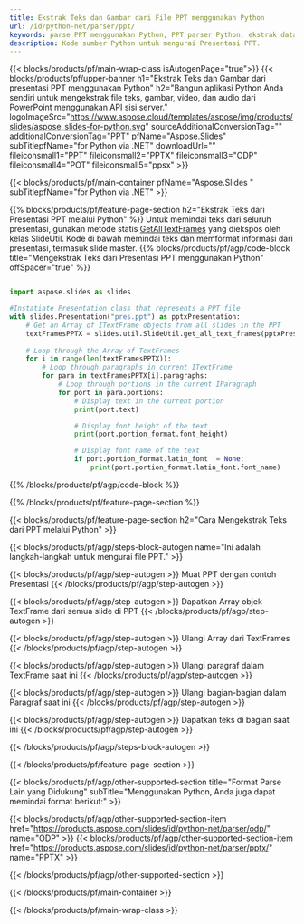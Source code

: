 ```yaml
---
title: Ekstrak Teks dan Gambar dari File PPT menggunakan Python
url: /id/python-net/parser/ppt/
keywords: parse PPT menggunakan Python, PPT parser Python, ekstrak data dari PPT dalam Python, ekstrak teks dari PPT menggunakan Python, ekstrak gambar dari PPT menggunakan Python
description: Kode sumber Python untuk mengurai Presentasi PPT.
---
```


{{< blocks/products/pf/main-wrap-class isAutogenPage="true">}}
{{< blocks/products/pf/upper-banner h1="Ekstrak Teks dan Gambar dari presentasi PPT menggunakan Python" h2="Bangun aplikasi Python Anda sendiri untuk mengekstrak file teks, gambar, video, dan audio dari PowerPoint menggunakan API sisi server." logoImageSrc="https://www.aspose.cloud/templates/aspose/img/products/slides/aspose_slides-for-python.svg" sourceAdditionalConversionTag="" additionalConversionTag="PPT" pfName="Aspose.Slides" subTitlepfName="for Python via .NET" downloadUrl="" fileiconsmall1="PPT" fileiconsmall2="PPTX" fileiconsmall3="ODP" fileiconsmall4="POT" fileiconsmall5="ppsx" >}}

{{< blocks/products/pf/main-container pfName="Aspose.Slides " subTitlepfName="for Python via .NET" >}}

{{% blocks/products/pf/feature-page-section  h2="Ekstrak Teks dari Presentasi PPT melalui Python" %}}
Untuk memindai teks dari seluruh presentasi, gunakan metode statis [GetAllTextFrames](https://reference.aspose.com/slides/python-net/aspose.slides.util/slideutil/) yang diekspos oleh kelas SlideUtil. Kode di bawah memindai teks dan memformat informasi dari presentasi, termasuk slide master.
{{% blocks/products/pf/agp/code-block title="Mengekstrak Teks dari Presentasi PPT menggunakan Python" offSpacer="true" %}}

```py

import aspose.slides as slides

#Instatiate Presentation class that represents a PPT file
with slides.Presentation("pres.ppt") as pptxPresentation:
    # Get an Array of ITextFrame objects from all slides in the PPT
    textFramesPPTX = slides.util.SlideUtil.get_all_text_frames(pptxPresentation, True)
    
    # Loop through the Array of TextFrames
    for i in range(len(textFramesPPTX)):
	    # Loop through paragraphs in current ITextFrame
        for para in textFramesPPTX[i].paragraphs:
            # Loop through portions in the current IParagraph
            for port in para.portions:
			    # Display text in the current portion
                print(port.text)

    			# Display font height of the text
                print(port.portion_format.font_height)

			    # Display font name of the text
                if port.portion_format.latin_font != None:
                    print(port.portion_format.latin_font.font_name)
```

{{% /blocks/products/pf/agp/code-block %}}

{{% /blocks/products/pf/feature-page-section %}}

{{< blocks/products/pf/feature-page-section  h2="Cara Mengekstrak Teks dari PPT melalui Python" >}}

{{< blocks/products/pf/agp/steps-block-autogen name="Ini adalah langkah-langkah untuk mengurai file PPT." >}}

{{< blocks/products/pf/agp/step-autogen >}}
Muat PPT dengan contoh Presentasi
{{< /blocks/products/pf/agp/step-autogen >}}

{{< blocks/products/pf/agp/step-autogen >}}
Dapatkan Array objek TextFrame dari semua slide di PPT
{{< /blocks/products/pf/agp/step-autogen >}}

{{< blocks/products/pf/agp/step-autogen >}}
Ulangi Array dari TextFrames
{{< /blocks/products/pf/agp/step-autogen >}}

{{< blocks/products/pf/agp/step-autogen >}}
Ulangi paragraf dalam TextFrame saat ini
{{< /blocks/products/pf/agp/step-autogen >}}

{{< blocks/products/pf/agp/step-autogen >}}
Ulangi bagian-bagian dalam Paragraf saat ini
{{< /blocks/products/pf/agp/step-autogen >}}

{{< blocks/products/pf/agp/step-autogen >}}
Dapatkan teks di bagian saat ini
{{< /blocks/products/pf/agp/step-autogen >}}

{{< /blocks/products/pf/agp/steps-block-autogen >}}

{{< /blocks/products/pf/feature-page-section >}}

{{< blocks/products/pf/agp/other-supported-section title="Format Parse Lain yang Didukung" subTitle="Menggunakan Python, Anda juga dapat memindai format berikut:" >}}

{{< blocks/products/pf/agp/other-supported-section-item href="https://products.aspose.com/slides/id/python-net/parser/odp/" name="ODP" >}}
{{< blocks/products/pf/agp/other-supported-section-item href="https://products.aspose.com/slides/id/python-net/parser/pptx/" name="PPTX" >}}


{{< /blocks/products/pf/agp/other-supported-section >}}

{{< /blocks/products/pf/main-container >}}
    
{{< /blocks/products/pf/main-wrap-class >}}